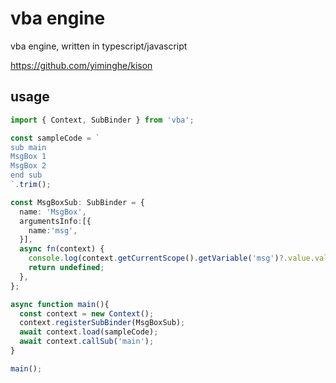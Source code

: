 # vba engine

vba engine, written in typescript/javascript

https://github.com/yiminghe/kison

## usage

```typescript
import { Context, SubBinder } from 'vba';

const sampleCode = `
sub main
MsgBox 1
MsgBox 2
end sub
`.trim();

const MsgBoxSub: SubBinder = {
  name: 'MsgBox',
  argumentsInfo:[{
    name:'msg',
  }],
  async fn(context) {
    console.log(context.getCurrentScope().getVariable('msg')?.value.value);
    return undefined;
  },
};

async function main(){
  const context = new Context();
  context.registerSubBinder(MsgBoxSub);
  await context.load(sampleCode);
  await context.callSub('main');
}

main();
```

